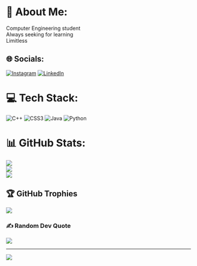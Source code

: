 # 💫 About Me:
Computer Engineering student<br>Always seeking for learning<br>Limitless



## 🌐 Socials:
[![Instagram](https://img.shields.io/badge/Instagram-%23E4405F.svg?logo=Instagram&logoColor=white)](https://instagram.com/abood.k.amouna) [![LinkedIn](https://img.shields.io/badge/LinkedIn-%230077B5.svg?logo=linkedin&logoColor=white)](https://linkedin.com/in/abdulrahman-abu-ammouna/) 

# 💻 Tech Stack:
![C++](https://img.shields.io/badge/c++-%2300599C.svg?style=for-the-badge&logo=c%2B%2B&logoColor=white) ![CSS3](https://img.shields.io/badge/css3-%231572B6.svg?style=for-the-badge&logo=css3&logoColor=white) ![Java](https://img.shields.io/badge/java-%23ED8B00.svg?style=for-the-badge&logo=java&logoColor=white) ![Python](https://img.shields.io/badge/python-3670A0?style=for-the-badge&logo=python&logoColor=ffdd54)
# 📊 GitHub Stats:
![](https://github-readme-stats.vercel.app/api?username=Abdul-AMA&theme=dark&hide_border=false&include_all_commits=false&count_private=false)<br/>
![](https://github-readme-streak-stats.herokuapp.com/?user=Abdul-AMA&theme=dark&hide_border=false)<br/>
![](https://github-readme-stats.vercel.app/api/top-langs/?username=Abdul-AMA&theme=dark&hide_border=false&include_all_commits=false&count_private=false&layout=compact)

## 🏆 GitHub Trophies
![](https://github-profile-trophy.vercel.app/?username=Abdul-AMA&theme=radical&no-frame=false&no-bg=true&margin-w=4)

### ✍️ Random Dev Quote
![](https://quotes-github-readme.vercel.app/api?type=horizontal&theme=radical)

---
[![](https://visitcount.itsvg.in/api?id=Abdul-AMA&icon=0&color=0)](https://visitcount.itsvg.in)

<!-- Proudly created with GPRM ( https://gprm.itsvg.in ) -->
